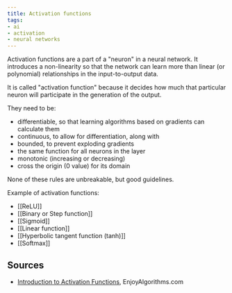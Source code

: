 ```yaml
---
title: Activation functions
tags:
- ai
- activation
- neural networks
---
```

Activation functions are a part of a "neuron" in a neural network. It introduces a non-linearity so that the network can learn more than linear (or polynomial) relationships in the input-to-output data.

It is called "activation function" because it decides how much that particular neuron will participate in the generation of the output.

They need to be:

- differentiable, so that learning algorithms based on gradients can calculate them
- continuous, to allow for differentiation, along with 
- bounded, to prevent exploding gradients
- the same function for all neurons in the layer
- monotonic (increasing or decreasing)
- cross the origin (0 value) for its domain

None of these rules are unbreakable, but good guidelines.

Example of activation functions:

- [[ReLU]]
- [[Binary or Step function]]
- [[Sigmoid]]
- [[Linear function]]
- [[Hyperbolic tangent function (tanh)]]
- [[Softmax]]

## Sources

- [Introduction to Activation Functions](https://www.enjoyalgorithms.com/blog/activation-functions-in-neural-networks), EnjoyAlgorithms.com
